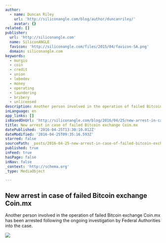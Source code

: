 ```yaml
---
author:
  - name: Duncan Riley
    url: 'http://siliconangle.com/blog/author/duncanriley/'
    avatar: {}
related: []
publisher:
  url: 'http://siliconangle.com'
  name: SiliconANGLE
  favicon: 'http://siliconangle.com/files/2015/04/favicon-SA.png'
  domain: siliconangle.com
keywords:
  - murgio
  - coin
  - credit
  - union
  - lebedev
  - money
  - operating
  - laundering
  - bribery
  - unlicensed
description: Another person involved in the operation of failed Bitcoin exchange Coin.mx has been arrested following the ongoing investigation by Federal Authorities into the case.
inLanguage: en
app_links: []
isBasedOnUrl: 'http://siliconangle.com/blog/2016/04/25/new-arrest-in-case-of-failed-bitcoin-exchange-coin-mx/'
title: New arrest in case of failed Bitcoin exchange Coin.mx
datePublished: '2016-04-25T13:30:10.012Z'
dateModified: '2016-04-25T09:35:16.593Z'
starred: false
sourcePath: _posts/2016-04-25-new-arrest-in-case-of-failed-bitcoin-exchange-coinmx.md
published: true
inFeed: true
hasPage: false
inNav: false
_context: 'http://schema.org'
_type: MediaObject

---
```

<article style=""><h1>New arrest in case of failed Bitcoin exchange Coin.mx</h1><p>Another person involved in the operation of failed Bitcoin exchange Coin.mx has been arrested following the ongoing investigation by Federal Authorities into the case.</p><img src="http://siliconangle.com/files/2015/07/coinmx.jpg" /></article>
